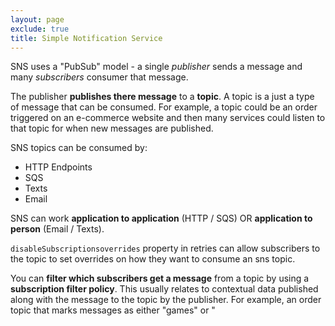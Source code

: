 ```yaml
---
layout: page
exclude: true
title: Simple Notification Service
---
```


SNS uses a "PubSub" model - a single *publisher* sends a message and many *subscribers* consumer that message.

The publisher **publishes there message** to a **topic**. A topic is a just a type of message that can be consumed. For example, a topic could be an order triggered on an e-commerce website and then many services could listen to that topic for when new messages are published.

SNS topics can be consumed by:
- HTTP Endpoints
- SQS
- Texts
- Email

SNS can work **application to application** (HTTP / SQS) OR **application to person** (Email / Texts).

`disableSubscriptionsoverrides` property in retries can allow subscribers to the topic to set overrides on how they want to consume an sns topic.

You can **filter which subscribers get a message** from a topic by using a **subscription filter policy**. This usually relates to contextual data published along with the message to the topic by the publisher. For example, an order topic that marks messages as either "games" or "
<!--stackedit_data:
eyJoaXN0b3J5IjpbMTUzNDMwNjM3NywyNTc1NDEyMTEsMTc2NT
MyMTAxNywtMTM4NjU5Njc5NV19
-->